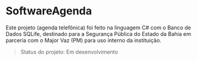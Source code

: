 # SoftwareAgenda
Este projeto (agenda telefônica) foi feito na linguagem C# com o Banco de Dados SQLife, destinado para a Segurança Pública do Estado da Bahia em parceria com o Major Vaz (PM) para uso interno da instituição.

> Status do projeto: Em desenvolvimento
